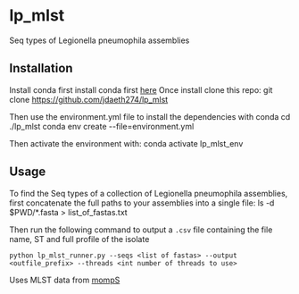 # lp_mlst
Seq types of Legionella pneumophila assemblies

## Installation ##

Install conda first install conda first [here](https://docs.conda.io/projects/conda/en/latest/user-guide/install)
Once install clone this repo:
	git clone https://github.com/jdaeth274/lp_mlst

Then use the environment.yml file to install the dependencies with conda
	cd ./lp_mlst
	conda env create --file=environment.yml

Then activate the environment with:
	conda  activate lp_mlst_env

## Usage ##
To find the Seq types of a collection of Legionella pneumophila assemblies, first concatenate the full paths to your 
assemblies into a single file:
	ls -d $PWD/*.fasta > list_of_fastas.txt

Then run the following command to output a `.csv` file containing the file name, ST and full profile of the isolate

	python lp_mlst_runner.py --seqs <list of fastas> --output <outfile_prefix> --threads <int number of threads to use>

Uses MLST data from [mompS](https://github.com/bioinfo-core-BGU/mompS)


